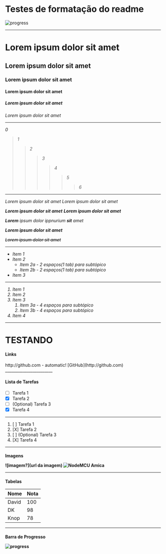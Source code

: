 # Testes de formatação do readme

![progress](https://progressed.io/bar/55?title=completed"progress")
________________________ 
<h1>Lorem ipsum dolor sit amet
<h2>Lorem ipsum dolor sit amet
<h3>Lorem ipsum dolor sit amet 
<h4>Lorem ipsum dolor sit amet
<h5>Lorem ipsum dolor sit amet
<h6>Lorem ipsum dolor sit amet

________________________
0
>1
>>2
>>>3
>>>>4
>>>>>5
>>>>>>6
________________________

*Lorem ipsum dolor sit amet*
_Lorem ipsum dolor sit amet_

**Lorem ipsum dolor sit amet**
__Lorem ipsum dolor sit amet__ 

_**Lorem** ipsum_ dolor ippnurium _**sit** amet_

***Lorem ipsum dolor sit amet***

~~Lorem ipsum dolor sit amet~~ 
________________________

* Item 1
* Item 2
  * Item 2a - 2 espaços(1 tab) para subtópico
  * Item 2b - 2 espaços(1 tab) para subtópico
* Item 3
________________________

1. Item 1
1. Item 2
1. Item 3
    1. Item 3a - 4 espaços para subtópico
    1. Item 3b - 4 espaços para subtópico
1. Item 4
________________________
<h1>  TESTANDO
<h4> Links</h4>
http://github.com - automatic!
[GitHub](http://github.com)
________________________
<h4> Lista de Tarefas</h4>

- [ ] Tarefa 1
- [X] Tarefa 2
- [ ] \(Optional) Tarefa 3
- [X] Tarefa 4
---
1. [ ] Tarefa 1
2. [X] Tarefa 2
3. [ ] \(Optional) Tarefa 3
4. [X] Tarefa 4
________________________
<h4> Imagens

![imagem?](url da imagem) 
![NodeMCU Amica](https://images.tcdn.com.br/img/editor/up/557243/ScreenHunter_639.jpg)

________________________
<h4> Tabelas
 
 Nome  | Nota
 ------|------
 David | 100
 DK    | 98
 Knop  | 78
 
________________________
<h4> Barra de Progresso
 
 ![progress](https://progressed.io/bar/86?title=completed"progress")
 
 
